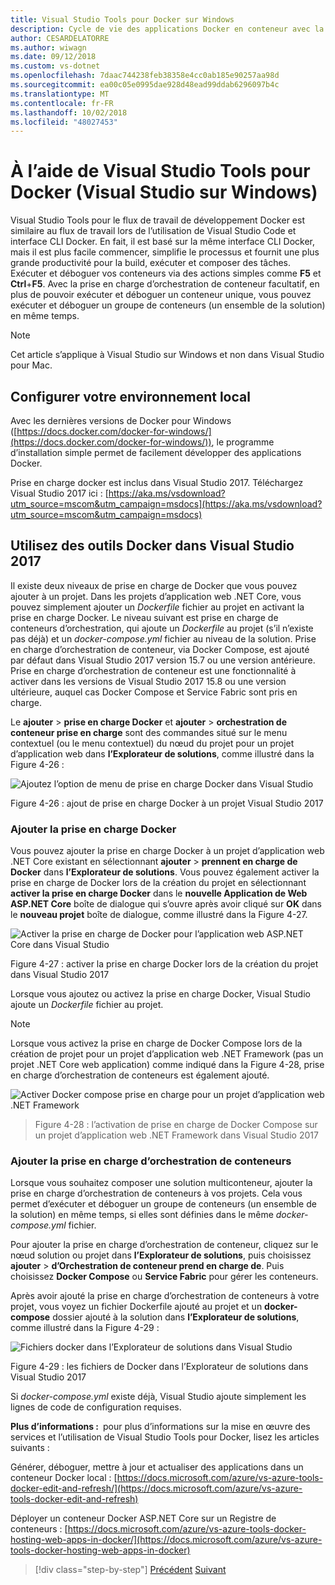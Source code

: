 ```yaml
---
title: Visual Studio Tools pour Docker sur Windows
description: Cycle de vie des applications Docker en conteneur avec la plateforme et les outils Microsoft
author: CESARDELATORRE
ms.author: wiwagn
ms.date: 09/12/2018
ms.custom: vs-dotnet
ms.openlocfilehash: 7daac744238feb38358e4cc0ab185e90257aa98d
ms.sourcegitcommit: ea00c05e0995dae928d48ead99ddab6296097b4c
ms.translationtype: MT
ms.contentlocale: fr-FR
ms.lasthandoff: 10/02/2018
ms.locfileid: "48027453"
---
```

# <a name="using-visual-studio-tools-for-docker-visual-studio-on-windows"></a>À l’aide de Visual Studio Tools pour Docker (Visual Studio sur Windows)

Visual Studio Tools pour le flux de travail de développement Docker est similaire au flux de travail lors de l’utilisation de Visual Studio Code et interface CLI Docker. En fait, il est basé sur la même interface CLI Docker, mais il est plus facile commencer, simplifie le processus et fournit une plus grande productivité pour la build, exécuter et composer des tâches. Exécuter et déboguer vos conteneurs via des actions simples comme **F5** et **Ctrl**+**F5**. Avec la prise en charge d’orchestration de conteneur facultatif, en plus de pouvoir exécuter et déboguer un conteneur unique, vous pouvez exécuter et déboguer un groupe de conteneurs (un ensemble de la solution) en même temps.

> [!NOTE]
> Cet article s’applique à Visual Studio sur Windows et non dans Visual Studio pour Mac.

## <a name="configure-your-local-environment"></a>Configurer votre environnement local

Avec les dernières versions de Docker pour Windows ([https://docs.docker.com/docker-for-windows/](https://docs.docker.com/docker-for-windows/)), le programme d’installation simple permet de facilement développer des applications Docker.

Prise en charge docker est inclus dans Visual Studio 2017. Téléchargez Visual Studio 2017 ici : [https://aka.ms/vsdownload?utm_source=mscom&utm_campaign=msdocs](https://aka.ms/vsdownload?utm_source=mscom&utm_campaign=msdocs)

## <a name="use-docker-tools-in-visual-studio-2017"></a>Utilisez des outils Docker dans Visual Studio 2017

Il existe deux niveaux de prise en charge de Docker que vous pouvez ajouter à un projet. Dans les projets d’application web .NET Core, vous pouvez simplement ajouter un *Dockerfile* fichier au projet en activant la prise en charge Docker. Le niveau suivant est prise en charge de conteneurs d’orchestration, qui ajoute un *Dockerfile* au projet (s’il n’existe pas déjà) et un *docker-compose.yml* fichier au niveau de la solution. Prise en charge d’orchestration de conteneur, via Docker Compose, est ajouté par défaut dans Visual Studio 2017 version 15.7 ou une version antérieure. Prise en charge d’orchestration de conteneur est une fonctionnalité à activer dans les versions de Visual Studio 2017 15.8 ou une version ultérieure, auquel cas Docker Compose et Service Fabric sont pris en charge.

Le **ajouter** > **prise en charge Docker** et **ajouter** > **orchestration de conteneur prise en charge** sont des commandes situé sur le menu contextuel (ou le menu contextuel) du nœud du projet pour un projet d’application web dans **l’Explorateur de solutions**, comme illustré dans la Figure 4-26 :

![Ajoutez l’option de menu de prise en charge Docker dans Visual Studio](media/add-docker-support-menu.png)

Figure 4-26 : ajout de prise en charge Docker à un projet Visual Studio 2017

### <a name="add-docker-support"></a>Ajouter la prise en charge Docker

Vous pouvez ajouter la prise en charge Docker à un projet d’application web .NET Core existant en sélectionnant **ajouter** > **prennent en charge de Docker** dans **l’Explorateur de solutions**. Vous pouvez également activer la prise en charge de Docker lors de la création du projet en sélectionnant **activer la prise en charge Docker** dans le **nouvelle Application de Web ASP.NET Core** boîte de dialogue qui s’ouvre après avoir cliqué sur **OK** dans le **nouveau projet** boîte de dialogue, comme illustré dans la Figure 4-27.

![Activer la prise en charge de Docker pour l’application web ASP.NET Core dans Visual Studio](./media/enable-docker-support-visual-studio.png)

Figure 4-27 : activer la prise en charge Docker lors de la création du projet dans Visual Studio 2017

Lorsque vous ajoutez ou activez la prise en charge Docker, Visual Studio ajoute un *Dockerfile* fichier au projet.

> [!NOTE]
> Lorsque vous activez la prise en charge de Docker Compose lors de la création de projet pour un projet d’application web .NET Framework (pas un projet .NET Core web application) comme indiqué dans la Figure 4-28, prise en charge d’orchestration de conteneurs est également ajouté.
>
> ![Activer Docker compose prise en charge pour un projet d’application web .NET Framework](media/enable-docker-compose-support.png)

> Figure 4-28 : l’activation de prise en charge de Docker Compose sur un projet d’application web .NET Framework dans Visual Studio 2017

### <a name="add-container-orchestration-support"></a>Ajouter la prise en charge d’orchestration de conteneurs

Lorsque vous souhaitez composer une solution multiconteneur, ajouter la prise en charge d’orchestration de conteneurs à vos projets. Cela vous permet d’exécuter et déboguer un groupe de conteneurs (un ensemble de la solution) en même temps, si elles sont définies dans le même *docker-compose.yml* fichier.

Pour ajouter la prise en charge d’orchestration de conteneur, cliquez sur le nœud solution ou projet dans **l’Explorateur de solutions**, puis choisissez **ajouter** > **d’Orchestration de conteneur prend en charge de**. Puis choisissez **Docker Compose** ou **Service Fabric** pour gérer les conteneurs.

Après avoir ajouté la prise en charge d’orchestration de conteneurs à votre projet, vous voyez un fichier Dockerfile ajouté au projet et un **docker-compose** dossier ajouté à la solution dans **l’Explorateur de solutions**, comme illustré dans la Figure 4-29 :

![Fichiers docker dans l’Explorateur de solutions dans Visual Studio](media/docker-support-solution-explorer.png)

Figure 4-29 : les fichiers de Docker dans l’Explorateur de solutions dans Visual Studio 2017

Si *docker-compose.yml* existe déjà, Visual Studio ajoute simplement les lignes de code de configuration requises.

**Plus d’informations :** pour plus d’informations sur la mise en œuvre des services et l’utilisation de Visual Studio Tools pour Docker, lisez les articles suivants :

Générer, déboguer, mettre à jour et actualiser des applications dans un conteneur Docker local : [https://docs.microsoft.com/azure/vs-azure-tools-docker-edit-and-refresh/](https://docs.microsoft.com/azure/vs-azure-tools-docker-edit-and-refresh)

Déployer un conteneur Docker ASP.NET Core sur un Registre de conteneurs : [https://docs.microsoft.com/azure/vs-azure-tools-docker-hosting-web-apps-in-docker/](https://docs.microsoft.com/azure/vs-azure-tools-docker-hosting-web-apps-in-docker)

>[!div class="step-by-step"]
[Précédent](docker-apps-inner-loop-workflow.md)
[Suivant](set-up-windows-containers-with-powershell.md)